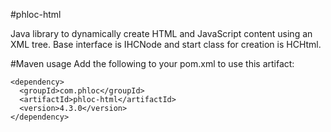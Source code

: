#phloc-html

Java library to dynamically create HTML and JavaScript content using an XML tree. Base interface is IHCNode and start class for creation is HCHtml.

#Maven usage
Add the following to your pom.xml to use this artifact:
```
<dependency>
  <groupId>com.phloc</groupId>
  <artifactId>phloc-html</artifactId>
  <version>4.3.0</version>
</dependency>
```
